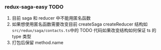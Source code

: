 ### redux-saga-easy TODO

1. 目前 saga 和 reducer 中不能用匿名函数
2. 如果想使用匿名函数需要改变目前 createSaga createReducer 结构如 `src/redux/saga/contacts.ts`中的 TODO 代码如果改变结构如何保证 ts 的 type 类型
3. 打包后保留 method.name
